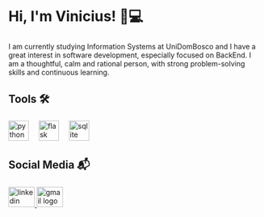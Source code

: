 <h1 align="left">Hi, I'm Vinicius! 👋💻</h1>

###

<p align="left">I am currently studying Information Systems at UniDomBosco and I have a great interest in software development, especially focused on BackEnd. I am a thoughtful, calm and rational person, with strong problem-solving skills and continuous learning.</p>

###

<h2 align="left">Tools 🛠</h2>

###

<div align="left">
  <img src="https://cdn.jsdelivr.net/gh/devicons/devicon/icons/python/python-original.svg" height="40" alt="python logo"  />
  <img width="12" />
  <img src="https://cdn.jsdelivr.net/gh/devicons/devicon/icons/flask/flask-original.svg" height="40" alt="flask logo"  />
  <img width="12" />
  <img src="https://cdn.jsdelivr.net/gh/devicons/devicon/icons/sqlite/sqlite-original.svg" height="40" alt="sqlite logo"  />
</div>

###

<h2 align="left">Social Media 📬</h2>

###

<div align="left">
  <a href="https://www.linkedin.com/in/vinicius--teixeira/" target="_blank">
    <img src="https://raw.githubusercontent.com/maurodesouza/profile-readme-generator/master/src/assets/icons/social/linkedin/default.svg" width="52" height="40" alt="linkedin logo"  />
  </a>
  <a href="contato.viniciusaraujoteixeira@gmail.com" target="_blank">
    <img src="https://raw.githubusercontent.com/maurodesouza/profile-readme-generator/master/src/assets/icons/social/gmail/default.svg" width="52" height="40" alt="gmail logo"  />
  </a>
</div>

###
